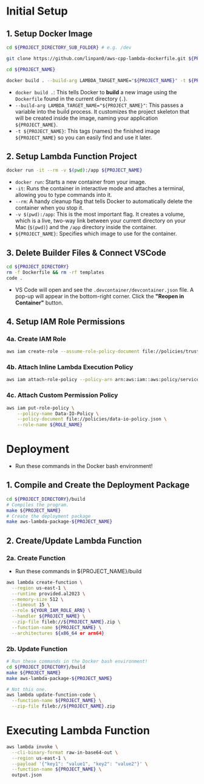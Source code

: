 # Initial Setup

## 1. Setup Docker Image

```bash
cd ${PROJECT_DIRECTORY_SUB_FOLDER} # e.g. /dev
```

```bash
git clone https://github.com/linpan0/aws-cpp-lambda-dockerfile.git ${PROJECT_NAME} && rm -rf ${PROJECT_NAME}/.git
```

```bash
cd ${PROJECT_NAME}
```

```bash
docker build . --build-arg LAMBDA_TARGET_NAME="${PROJECT_NAME}" -t ${PROJECT_NAME}
```

- `docker build .`: This tells Docker to **build** a new image using the `Dockerfile` found in the current directory (`.`).
- `--build-arg LAMBDA_TARGET_NAME="${PROJECT_NAME}"`: This passes a variable into the build process. It customizes the project skeleton that will be created inside the image, naming your application `${PROJECT_NAME}`.
- `-t ${PROJECT_NAME}`: This tags (names) the finished image `${PROJECT_NAME}` so you can easily find and use it later.

## 2. Setup Lambda Function Project

```bash
docker run -it --rm -v $(pwd):/app ${PROJECT_NAME}
```

- `docker run`: Starts a new container from your image.
- `-it`: Runs the container in interactive mode and attaches a terminal, allowing you to type commands into it.
- `--rm`: A handy cleanup flag that tells Docker to automatically delete the container when you stop it.
- `-v $(pwd):/app`: This is the most important flag. It creates a volume, which is a live, two-way link between your current directory on your Mac (`$(pwd)`) and the `/app` directory inside the container.
- `${PROJECT_NAME}`: Specifies which image to use for the container.

## 3. Delete Builder Files & Connect VSCode

```bash
cd ${PROJECT_DIRECTORY}
rm -f Dockerfile && rm -rf templates
code .
```

- VS Code will open and see the `.devcontainer/devcontainer.json` file. A pop-up will appear in the bottom-right corner. Click the **"Reopen in Container"** button.

## 4. Setup IAM Role Permissions

### 4a. Create IAM Role

```bash
aws iam create-role --assume-role-policy-document file://policies/trust-policy.json --role-name ${ROLE_NAME}
```

### 4b. Attach Inline Lambda Execution Policy

```bash
aws iam attach-role-policy --policy-arn arn:aws:iam::aws:policy/service-role/AWSLambdaBasicExecutionRole --role-name ${ROLE_NAME}
```

### 4c. Attach Custom Permission Policy

```bash
aws iam put-role-policy \
    --policy-name Data-IO-Policy \
    --policy-document file://policies/data-io-policy.json \
    --role-name ${ROLE_NAME}
```

# Deployment

- Run these commands in the Docker bash environment!

## 1. Compile and Create the Deployment Package

```bash
cd ${PROJECT_DIRECTORY}/build
# Compiles the program.
make ${PROJECT_NAME}
# Create the deployment package
make aws-lambda-package-${PROJECT_NAME}
```

## 2. Create/Update Lambda Function

### 2a. Create Function

- Run these commands in ${PROJECT_NAME}/build

```bash
aws lambda create-function \
  --region us-east-1 \
  --runtime provided.al2023 \
  --memory-size 512 \
  --timeout 15 \
  --role ${YOUR_IAM_ROLE_ARN} \
  --handler ${PROJECT_NAME} \
  --zip-file fileb://${PROJECT_NAME}.zip \
  --function-name ${PROJECT_NAME} \
  --architectures ${x86_64 or arm64}
```

### 2b. Update Function

```bash
# Run these commands in the Docker bash environment!
cd ${PROJECT_DIRECTORY}/build
make ${PROJECT_NAME}
make aws-lambda-package-${PROJECT_NAME}

# Not this one.
aws lambda update-function-code \
  --function-name ${PROJECT_NAME} \
  --zip-file fileb://${PROJECT_NAME}.zip
```

# Executing Lambda Function

```bash
aws lambda invoke \
  --cli-binary-format raw-in-base64-out \
  --region us-east-1 \
  --payload '{"key1": "value1", "key2": "value2"}' \
  --function-name ${PROJECT_NAME} \
  output.json
```

